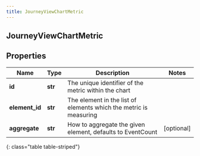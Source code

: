 ```yaml
---
title: JourneyViewChartMetric
---
```

## JourneyViewChartMetric

## Properties

|Name | Type | Description | Notes|
|------------ | ------------- | ------------- | -------------|
| **id** | **str** | The unique identifier of the metric within the chart | |
| **element_id** | **str** | The element in the list of elements which the metric is measuring | |
| **aggregate** | **str** | How to aggregate the given element, defaults to EventCount | [optional] |
{: class="table table-striped"}


